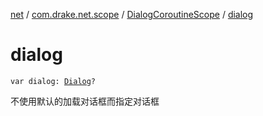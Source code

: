 [net](../../index.md) / [com.drake.net.scope](../index.md) / [DialogCoroutineScope](index.md) / [dialog](./dialog.md)

# dialog

`var dialog: `[`Dialog`](https://developer.android.com/reference/android/app/Dialog.html)`?`

不使用默认的加载对话框而指定对话框

